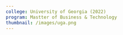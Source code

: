 ```yaml
---
college: University of Georgia (2022)
program: Mastter of Business & Technology
thumbnail: /images/uga.png
---
```

